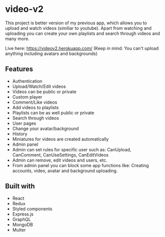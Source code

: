 # video-v2

This project is better version of my previous app, which allows you to upload and watch videos (similiar to youtube).
Apart from watching and uploading you can create your own playlists and search through videos and many more. 

Live here: https://videov2.herokuapp.com/ (Keep in mind: You can't upload anything including avatars and backgrounds)

## Features

* Authentication
* Upload/Watch/Edit videos
* Videos can be public or private
* Custom player
* Comment/Like videos
* Add videos to playlists
* Playlists can be as well public or private
* Search through videos
* User pages
* Change your avatar/background
* History
* Miniatures for videos are created automatically
* Admin panel 
* Admin can set rules for specific user such as: CanUpload, CanComment, CanUseSettings, CanEditVideos
* Admin can remove, edit videos and users, etc.
* From admin panel you can block some app functions like: Creating accounts, video, avatar and background uploading.

## Built with

* React
* Redux
* Styled components
* Express.js
* GraphQL
* MongoDB
* Multer